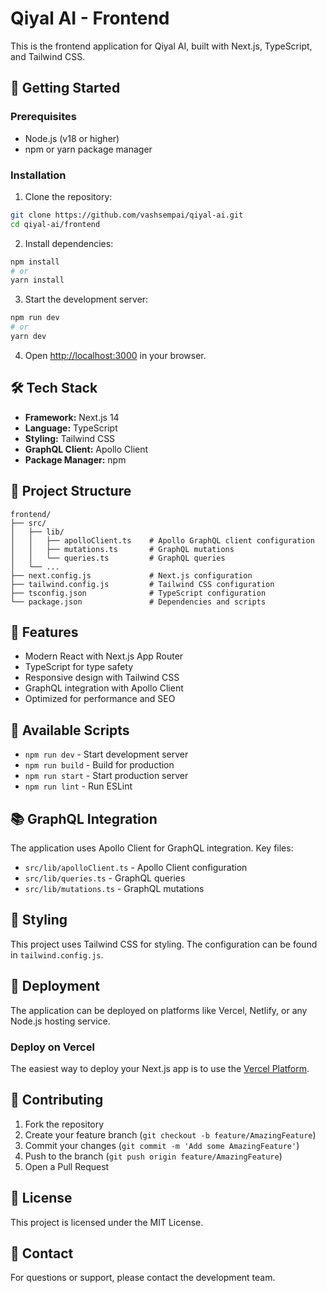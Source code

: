 # Qiyal AI - Frontend

This is the frontend application for Qiyal AI, built with Next.js, TypeScript, and Tailwind CSS.

## 🚀 Getting Started

### Prerequisites

- Node.js (v18 or higher)
- npm or yarn package manager

### Installation

1. Clone the repository:
```bash
git clone https://github.com/vashsempai/qiyal-ai.git
cd qiyal-ai/frontend
```

2. Install dependencies:
```bash
npm install
# or
yarn install
```

3. Start the development server:
```bash
npm run dev
# or
yarn dev
```

4. Open [http://localhost:3000](http://localhost:3000) in your browser.

## 🛠️ Tech Stack

- **Framework:** Next.js 14
- **Language:** TypeScript
- **Styling:** Tailwind CSS
- **GraphQL Client:** Apollo Client
- **Package Manager:** npm

## 📁 Project Structure

```
frontend/
├── src/
│   ├── lib/
│   │   ├── apolloClient.ts    # Apollo GraphQL client configuration
│   │   ├── mutations.ts       # GraphQL mutations
│   │   └── queries.ts         # GraphQL queries
│   └── ...
├── next.config.js             # Next.js configuration
├── tailwind.config.js         # Tailwind CSS configuration
├── tsconfig.json              # TypeScript configuration
└── package.json               # Dependencies and scripts
```

## 🎯 Features

- Modern React with Next.js App Router
- TypeScript for type safety
- Responsive design with Tailwind CSS
- GraphQL integration with Apollo Client
- Optimized for performance and SEO

## 🔧 Available Scripts

- `npm run dev` - Start development server
- `npm run build` - Build for production
- `npm run start` - Start production server
- `npm run lint` - Run ESLint

## 📚 GraphQL Integration

The application uses Apollo Client for GraphQL integration. Key files:

- `src/lib/apolloClient.ts` - Apollo Client configuration
- `src/lib/queries.ts` - GraphQL queries
- `src/lib/mutations.ts` - GraphQL mutations

## 🎨 Styling

This project uses Tailwind CSS for styling. The configuration can be found in `tailwind.config.js`.

## 🚀 Deployment

The application can be deployed on platforms like Vercel, Netlify, or any Node.js hosting service.

### Deploy on Vercel

The easiest way to deploy your Next.js app is to use the [Vercel Platform](https://vercel.com/new).

## 🤝 Contributing

1. Fork the repository
2. Create your feature branch (`git checkout -b feature/AmazingFeature`)
3. Commit your changes (`git commit -m 'Add some AmazingFeature'`)
4. Push to the branch (`git push origin feature/AmazingFeature`)
5. Open a Pull Request

## 📝 License

This project is licensed under the MIT License.

## 📧 Contact

For questions or support, please contact the development team.
